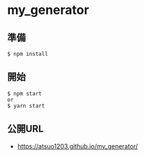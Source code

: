 # my_generator

## 準備
```
$ npm install
```

## 開始
```
$ npm start
or
$ yarn start
```
## 公開URL

* https://atsuo1203.github.io/my_generator/
